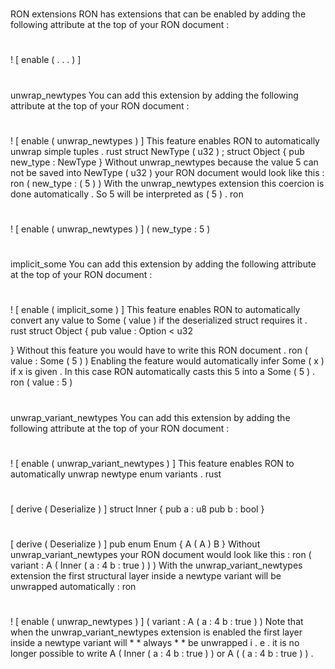 #
#
RON
extensions
RON
has
extensions
that
can
be
enabled
by
adding
the
following
attribute
at
the
top
of
your
RON
document
:
#
!
[
enable
(
.
.
.
)
]
#
unwrap_newtypes
You
can
add
this
extension
by
adding
the
following
attribute
at
the
top
of
your
RON
document
:
#
!
[
enable
(
unwrap_newtypes
)
]
This
feature
enables
RON
to
automatically
unwrap
simple
tuples
.
rust
struct
NewType
(
u32
)
;
struct
Object
{
pub
new_type
:
NewType
}
Without
unwrap_newtypes
because
the
value
5
can
not
be
saved
into
NewType
(
u32
)
your
RON
document
would
look
like
this
:
ron
(
new_type
:
(
5
)
)
With
the
unwrap_newtypes
extension
this
coercion
is
done
automatically
.
So
5
will
be
interpreted
as
(
5
)
.
ron
#
!
[
enable
(
unwrap_newtypes
)
]
(
new_type
:
5
)
#
implicit_some
You
can
add
this
extension
by
adding
the
following
attribute
at
the
top
of
your
RON
document
:
#
!
[
enable
(
implicit_some
)
]
This
feature
enables
RON
to
automatically
convert
any
value
to
Some
(
value
)
if
the
deserialized
struct
requires
it
.
rust
struct
Object
{
pub
value
:
Option
<
u32
>
}
Without
this
feature
you
would
have
to
write
this
RON
document
.
ron
(
value
:
Some
(
5
)
)
Enabling
the
feature
would
automatically
infer
Some
(
x
)
if
x
is
given
.
In
this
case
RON
automatically
casts
this
5
into
a
Some
(
5
)
.
ron
(
value
:
5
)
#
unwrap_variant_newtypes
You
can
add
this
extension
by
adding
the
following
attribute
at
the
top
of
your
RON
document
:
#
!
[
enable
(
unwrap_variant_newtypes
)
]
This
feature
enables
RON
to
automatically
unwrap
newtype
enum
variants
.
rust
#
[
derive
(
Deserialize
)
]
struct
Inner
{
pub
a
:
u8
pub
b
:
bool
}
#
[
derive
(
Deserialize
)
]
pub
enum
Enum
{
A
(
A
)
B
}
Without
unwrap_variant_newtypes
your
RON
document
would
look
like
this
:
ron
(
variant
:
A
(
Inner
(
a
:
4
b
:
true
)
)
)
With
the
unwrap_variant_newtypes
extension
the
first
structural
layer
inside
a
newtype
variant
will
be
unwrapped
automatically
:
ron
#
!
[
enable
(
unwrap_newtypes
)
]
(
variant
:
A
(
a
:
4
b
:
true
)
)
Note
that
when
the
unwrap_variant_newtypes
extension
is
enabled
the
first
layer
inside
a
newtype
variant
will
*
*
always
*
*
be
unwrapped
i
.
e
.
it
is
no
longer
possible
to
write
A
(
Inner
(
a
:
4
b
:
true
)
)
or
A
(
(
a
:
4
b
:
true
)
)
.
